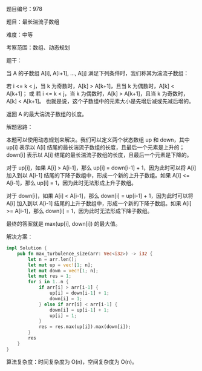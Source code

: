 题目编号：978

题目：最长湍流子数组

难度：中等

考察范围：数组、动态规划

题干：

当 A 的子数组 A[i], A[i+1], ..., A[j] 满足下列条件时，我们称其为湍流子数组：

若 i <= k < j，当 k 为奇数时，A[k] > A[k+1]，且当 k 为偶数时，A[k] < A[k+1]；
或 若 i <= k < j，当 k 为偶数时，A[k] > A[k+1]，且当 k 为奇数时，A[k] < A[k+1]。
也就是说，这个子数组中的元素大小是先增后减或先减后增的。

返回 A 的最大湍流子数组的长度。

解题思路：

本题可以使用动态规划来解决。我们可以定义两个状态数组 up 和 down，其中 up[i] 表示以 A[i] 结尾的最长湍流子数组的长度，且最后一个元素是上升的；down[i] 表示以 A[i] 结尾的最长湍流子数组的长度，且最后一个元素是下降的。

对于 up[i]，如果 A[i] > A[i-1]，那么 up[i] = down[i-1] + 1，因为此时可以将 A[i] 加入到以 A[i-1] 结尾的下降子数组中，形成一个新的上升子数组。如果 A[i] <= A[i-1]，那么 up[i] = 1，因为此时无法形成上升子数组。

对于 down[i]，如果 A[i] < A[i-1]，那么 down[i] = up[i-1] + 1，因为此时可以将 A[i] 加入到以 A[i-1] 结尾的上升子数组中，形成一个新的下降子数组。如果 A[i] >= A[i-1]，那么 down[i] = 1，因为此时无法形成下降子数组。

最终的答案就是 max(up[i], down[i]) 的最大值。

解决方案：

```rust
impl Solution {
    pub fn max_turbulence_size(arr: Vec<i32>) -> i32 {
        let n = arr.len();
        let mut up = vec![1; n];
        let mut down = vec![1; n];
        let mut res = 1;
        for i in 1..n {
            if arr[i] > arr[i-1] {
                up[i] = down[i-1] + 1;
                down[i] = 1;
            } else if arr[i] < arr[i-1] {
                down[i] = up[i-1] + 1;
                up[i] = 1;
            }
            res = res.max(up[i]).max(down[i]);
        }
        res
    }
}
```

算法复杂度：时间复杂度为 O(n)，空间复杂度为 O(n)。